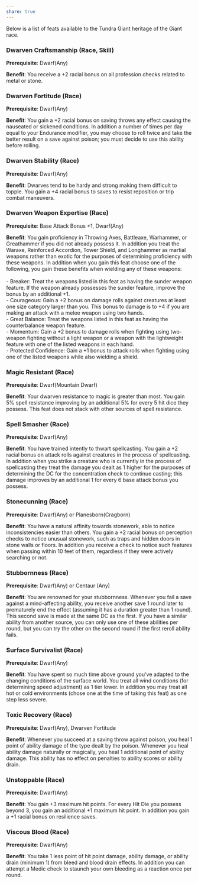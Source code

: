 ```yaml
---
share: true
---
```

Below is a list of feats available to the Tundra Giant heritage of the Giant race.

<h3><span><p dir="auto">Dwarven Craftsmanship (Race, Skill)</p></span></h3><p><span><p dir="auto"><b>Prerequisite</b>:    Dwarf(Any)<br></p></span></p><p><span><p dir="auto"><b>Benefit</b>:    You receive a +2 racial bonus on all profession checks related to metal or stone.<br></p></span></p><h3><span><p dir="auto">Dwarven Fortitude (Race)</p></span></h3><p><span><p dir="auto"><b>Prerequisite</b>:    Dwarf(Any)<br></p></span></p><p><span><p dir="auto"><b>Benefit</b>:    You gain a +2 racial bonus on saving throws any effect causing the nauseated or sickened conditions. In addition a number of times per day equal to your Endurance modifier, you may choose to roll twice and take the better result on a save against poison; you must decide to use this ability before rolling.<br></p></span></p><h3><span><p dir="auto">Dwarven Stability (Race)</p></span></h3><p><span><p dir="auto"><b>Prerequisite</b>:    Dwarf(Any)<br></p></span></p><p><span><p dir="auto"><b>Benefit</b>:    Dwarves tend to be hardy and strong making them difficult to topple. You gain a +4 racial bonus to saves to resist reposition or trip combat maneuvers.<br></p></span></p><h3><span><p dir="auto">Dwarven Weapon Expertise (Race)</p></span></h3><p><span><p dir="auto"><b>Prerequisite</b>:    Base Attack Bonus +1, Dwarf(Any)<br></p></span></p><p><span><p dir="auto"><b>Benefit</b>:    You gain proficiency in Throwing Axes, Battleaxe, Warhammer, or Greathammer if you did not already possess it. In addition you treat the Waraxe, Reinforced Accordion, Tower Shield, and Longhammer as martial weapons rather than exotic for the purposes of determining proficiency with these weapons. In addition when you gain this feat choose one of the following, you gain these benefits when wielding any of these weapons:<br><br>- Breaker: Treat the weapons listed in this feat as having the sunder weapon feature. If the weapon already possesses the sunder feature, improve the bonus by an additional +1.<br>- Courageous: Gain a +2 bonus on damage rolls against creatures at least one size category larger than you. This bonus to damage is to +4 if you are making an attack with a melee weapon using two hands.<br>- Great Balance: Treat the weapons listed in this feat as having the counterbalance weapon feature.<br>- Momentum: Gain a +2 bonus to damage rolls when fighting using two-weapon fighting without a light weapon or a weapon with the lightweight feature with one of the listed weapons in each hand.<br>- Protected Confidence: Gain a +1 bonus to attack rolls when fighting using one of the listed weapons while also wielding a shield.<br></p></span></p><h3><span><p dir="auto">Magic Resistant (Race)</p></span></h3><p><span><p dir="auto"><b>Prerequisite</b>:    Dwarf(Mountain Dwarf)<br></p></span></p><p><span><p dir="auto"><b>Benefit</b>:    Your dwarven resistance to magic is greater than most. You gain 5% spell resistance improving by an additional 5% for every 5 hit dice they possess. This feat does not stack with other sources of spell resistance.<br></p></span></p><h3><span><p dir="auto">Spell Smasher (Race)</p></span></h3><p><span><p dir="auto"><b>Prerequisite</b>:    Dwarf(Any)<br></p></span></p><p><span><p dir="auto"><b>Benefit</b>:    You have trained intently to thwart spellcasting. You gain a +2 racial bonus on attack rolls against creatures in the process of spellcasting. In addition when you strike a creature who is currently in the process of spellcasting they treat the damage you dealt as 1 higher for the purposes of determining the DC for the concentration check to continue casting; this damage improves by an additional 1 for every 6 base attack bonus you possess.<br></p></span></p><h3><span><p dir="auto">Stonecunning (Race)</p></span></h3><p><span><p dir="auto"><b>Prerequisite</b>:    Dwarf(Any) or Planesborn(Cragborn)<br></p></span></p><p><span><p dir="auto"><b>Benefit</b>:    You have a natural affinity towards stonework, able to notice inconsistencies easier than others. You gain a +2 racial bonus on perception checks to notice unusual stonework, such as traps and hidden doors in stone walls or floors. In addition you receive a check to notice such features when passing within 10 feet of them, regardless if they were actively searching or not.<br></p></span></p><h3><span><p dir="auto">Stubbornness (Race)</p></span></h3><p><span><p dir="auto"><b>Prerequisite</b>:    Dwarf(Any) or Centaur (Any)<br></p></span></p><p><span><p dir="auto"><b>Benefit</b>:    You are renowned for your stubbornness. Whenever you fail a save against a mind-affecting ability, you receive another save 1 round later to prematurely end the effect (assuming it has a duration greater than 1 round). This second save is made at the same DC as the first. If you have a similar ability from another source, you can only use one of these abilities per round, but you can try the other on the second round if the first reroll ability fails.<br></p></span></p><h3><span><p dir="auto">Surface Survivalist (Race)</p></span></h3><p><span><p dir="auto"><b>Prerequisite</b>:    Dwarf(Any)<br></p></span></p><p><span><p dir="auto"><b>Benefit</b>:    You have spent so much time above ground you’ve adapted to the changing conditions of the surface world. You treat all wind conditions (for determining speed adjustment) as 1 tier lower. In addition you may treat all hot or cold environments (chose one at the time of taking this feat) as one step less severe.<br></p></span></p><h3><span><p dir="auto">Toxic Recovery (Race)</p></span></h3><p><span><p dir="auto"><b>Prerequisite</b>:    Dwarf(Any), Dwarven Fortitude<br></p></span></p><p><span><p dir="auto"><b>Benefit</b>:    Whenever you succeed at a saving throw against poison, you heal 1 point of ability damage of the type dealt by the poison. Whenever you heal ability damage naturally or magically, you heal 1 additional point of ability damage. This ability has no effect on penalties to ability scores or ability drain.<br></p></span></p><h3><span><p dir="auto">Unstoppable (Race)</p></span></h3><p><span><p dir="auto"><b>Prerequisite</b>:    Dwarf(Any)<br></p></span></p><p><span><p dir="auto"><b>Benefit</b>:    You gain +3 maximum hit points. For every Hit Die you possess beyond 3, you gain an additional +1 maximum hit point. In addition you gain a +1 racial bonus on resilience saves.<br></p></span></p><h3><span><p dir="auto">Viscous Blood (Race)</p></span></h3><p><span><p dir="auto"><b>Prerequisite</b>:    Dwarf(Any)<br></p></span></p><p><span><p dir="auto"><b>Benefit</b>:    You take 1 less point of hit point damage, ability damage, or ability drain (minimum 1) from bleed and blood drain effects. In addition you can attempt a Medic check to staunch your own bleeding as a reaction once per round.<br></p></span></p>